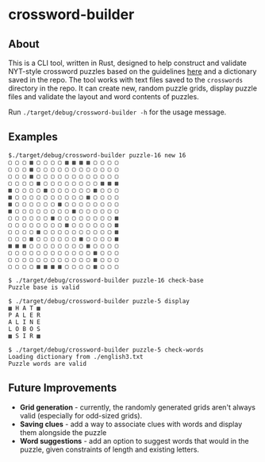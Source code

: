 # crossword-builder

## About

This is a CLI tool, written in Rust, designed to help construct and validate NYT-style crossword puzzles based on the guidelines
 [here](https://www.mathpuzzle.com/MAA/19-Crossword%20Rules/mathgames_05_10_04.html) and a dictionary saved in the repo.
The tool works with text files saved to the `crosswords` directory in the repo. It can create new, random puzzle grids, display puzzle files and
validate the layout and word contents of puzzles.

Run `./target/debug/crossword-builder -h` for the usage message.

## Examples

```
$./target/debug/crossword-builder puzzle-16 new 16
▢ ▢ ▢ ▩ ▢ ▢ ▢ ▢ ▩ ▩ ▩ ▩ ▢ ▢ ▢ ▢
▢ ▢ ▢ ▩ ▢ ▢ ▢ ▢ ▢ ▢ ▢ ▢ ▢ ▢ ▢ ▢
▢ ▢ ▢ ▩ ▢ ▢ ▢ ▢ ▢ ▢ ▢ ▢ ▢ ▢ ▢ ▢
▢ ▢ ▢ ▢ ▩ ▢ ▢ ▢ ▢ ▢ ▢ ▢ ▢ ▩ ▩ ▩
▩ ▢ ▢ ▢ ▢ ▩ ▢ ▢ ▢ ▢ ▢ ▢ ▩ ▢ ▢ ▢
▩ ▢ ▢ ▢ ▢ ▢ ▢ ▢ ▢ ▢ ▢ ▩ ▢ ▢ ▢ ▢
▩ ▢ ▢ ▢ ▢ ▢ ▢ ▩ ▢ ▢ ▢ ▢ ▢ ▢ ▢ ▢
▩ ▢ ▢ ▢ ▢ ▢ ▢ ▢ ▢ ▩ ▢ ▢ ▢ ▢ ▢ ▢
▢ ▢ ▢ ▢ ▢ ▢ ▩ ▢ ▢ ▢ ▢ ▢ ▢ ▢ ▢ ▩
▢ ▢ ▢ ▢ ▢ ▢ ▢ ▢ ▩ ▢ ▢ ▢ ▢ ▢ ▢ ▩
▢ ▢ ▢ ▢ ▩ ▢ ▢ ▢ ▢ ▢ ▢ ▢ ▢ ▢ ▢ ▩
▢ ▢ ▢ ▩ ▢ ▢ ▢ ▢ ▢ ▢ ▩ ▢ ▢ ▢ ▢ ▩
▩ ▩ ▩ ▢ ▢ ▢ ▢ ▢ ▢ ▢ ▢ ▩ ▢ ▢ ▢ ▢
▢ ▢ ▢ ▢ ▢ ▢ ▢ ▢ ▢ ▢ ▢ ▢ ▩ ▢ ▢ ▢
▢ ▢ ▢ ▢ ▢ ▢ ▢ ▢ ▢ ▢ ▢ ▢ ▩ ▢ ▢ ▢
▢ ▢ ▢ ▢ ▩ ▩ ▩ ▩ ▢ ▢ ▢ ▢ ▩ ▢ ▢ ▢

$ ./target/debug/crossword-builder puzzle-16 check-base
Puzzle base is valid

$ ./target/debug/crossword-builder puzzle-5 display
▩ H A T ▩
P A L E R
A L I N E
L O B O S
▩ S I R ▩

$ ./target/debug/crossword-builder puzzle-5 check-words
Loading dictionary from ./english3.txt
Puzzle words are valid
```

## Future Improvements
+ **Grid generation** - currently, the randomly generated grids aren't always valid (especially for odd-sized grids).
+ **Saving clues** - add a way to associate clues with words and display them alongside the puzzle
+ **Word suggestions** - add an option to suggest words that would in the puzzle, given constraints of length and existing letters.
